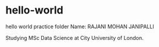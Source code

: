 # hello-world
hello world practice folder
Name: RAJANI MOHAN JANIPALLI

Studying MSc Data Science at City University of London.
